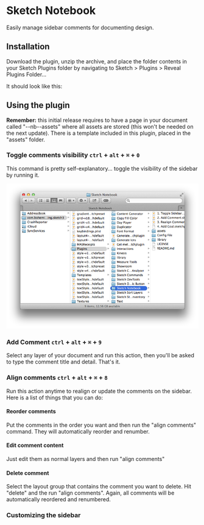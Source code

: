 # Sketch Notebook

Easily manage sidebar comments for documenting design.

## Installation

Download the plugin, unzip the archive, and place the folder contents in your Sketch Plugins folder by navigating to Sketch > Plugins > Reveal Plugins Folder…

It should look like this:


## Using the plugin

**Remember:** this initial release requires to have a page in your document called "--nb--assets" where all assets are stored (this won't be needed on the next update). There is a template included in this plugin, placed in the "assets" folder.

### Toggle comments visibility `ctrl` + `alt` + `⌘` + `0`
This command is pretty self-explanatory... toggle the visibility of the sidebar by running it.

![Toggle comments visibility](assets/sketchfolder.png?raw=true "Toggle comments visibility")

### Add Comment `ctrl` + `alt` + `⌘` + `9`
Select any layer of your document and run this action, then you'll be asked to type the comment title and detail. That's it.

### Align comments `ctrl` + `alt` + `⌘` + `8`
Run this action anytime to realign or update the comments on the sidebar. Here is a list of things that you can do:

#### Reorder comments
Put the comments in the order you want and then run the "align comments" command. They will automatically reorder and renumber.

#### Edit comment content
Just edit them as normal layers and then run "align comments"

#### Delete comment
Select the layout group that contains the comment you want to delete. Hit "delete" and the run "align comments". Again, all comments will be automatically reordered and renumbered.

### Customizing the sidebar
